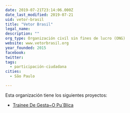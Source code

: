 ```yaml
---
date: 2019-07-21T23:14:06.000Z
date_last_modified: 2019-07-21
uid: vetor-brasil
title: "Vetor Brasil"
legal_name: 
description: ""
org_type: Organización civil sin fines de lucro (ONG)
website: www.vetorbrasil.org
year_founded: 2015
facebook: 
twitter: 
tags:
  - participación-ciudadana
cities: 
  - São Paulo

---
```


Esta organización tiene los siguientes proyectos:

- [Trainee De Gesta~O Pu´Blica](/proyectos/trainee-de-gesta-o-pu-blica)
